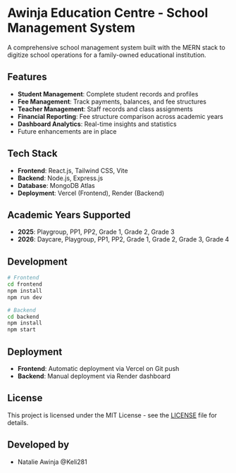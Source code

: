 # Awinja Education Centre - School Management System

A comprehensive school management system built with the MERN stack to digitize school operations for a family-owned educational institution.

## Features

- **Student Management**: Complete student records and profiles
- **Fee Management**: Track payments, balances, and fee structures
- **Teacher Management**: Staff records and class assignments  
- **Financial Reporting**: Fee structure comparison across academic years
- **Dashboard Analytics**: Real-time insights and statistics
- Future enhancements are in place

## Tech Stack

- **Frontend**: React.js, Tailwind CSS, Vite
- **Backend**: Node.js, Express.js
- **Database**: MongoDB Atlas
- **Deployment**: Vercel (Frontend), Render (Backend)

## Academic Years Supported

- **2025**: Playgroup, PP1, PP2, Grade 1, Grade 2, Grade 3
- **2026**: Daycare, Playgroup, PP1, PP2, Grade 1, Grade 2, Grade 3, Grade 4

## Development

```bash
# Frontend
cd frontend
npm install
npm run dev

# Backend  
cd backend
npm install
npm start
```
## Deployment
- **Frontend**: Automatic deployment via Vercel on Git push
- **Backend**: Manual deployment via Render dashboard

## License
This project is licensed under the MIT License - see the [LICENSE](LICENSE) file for details.

## Developed by
- Natalie Awinja @Keli281
